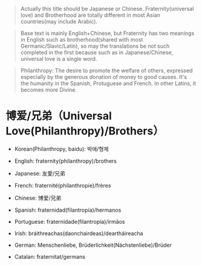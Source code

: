 > Actually this title should be Japanese or Chinese.  Fraternity(universal love) and Brotherhood are totally different in most Asian countries(may include Arabic).

> Base text is mainly English+Chinese, but Fraternity has two meanings in English such as brotherhood(shared with most Germanic/Slavic/Latin), so may the translations be not such completed in the first because such as in Japanese/Chinese, universal love is a single word.

> Philanthropy: The desire to promote the welfare of others, expressed especially by the generous donation of money to good causes. It's the humanity in the Spanish, Protuguese and French. In other Latins, it becomes more Divine.

# 博爱/兄弟（Universal Love(Philanthropy)/Brothers）

- Korean(Philanthropy, baidu): 박애/형제
- English: fraternity(philanthropy)/brothers

- Japanese: 友愛/兄弟

- French: fraternité(philanthropie)/frères
- Chinese: 博爱/兄弟
- Spanish: fraternidad(filantropía)/hermanos
- Portuguese: fraternidade(filantropia)/irmãos
- Irish: bráithreachas(daonchairdeas)/deartháireacha

- German: Menschenliebe, Brüderlichkeit(Nächstenliebe)/Brüder
- Catalan: fraternitat/germans
